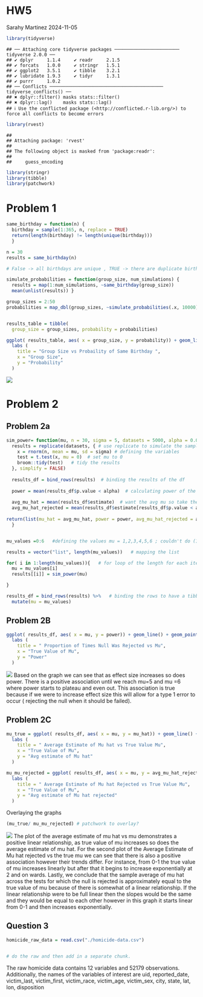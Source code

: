 HW5
================
Sarahy Martinez
2024-11-05

``` r
library(tidyverse)
```

    ## ── Attaching core tidyverse packages ──────────────────────── tidyverse 2.0.0 ──
    ## ✔ dplyr     1.1.4     ✔ readr     2.1.5
    ## ✔ forcats   1.0.0     ✔ stringr   1.5.1
    ## ✔ ggplot2   3.5.1     ✔ tibble    3.2.1
    ## ✔ lubridate 1.9.3     ✔ tidyr     1.3.1
    ## ✔ purrr     1.0.2     
    ## ── Conflicts ────────────────────────────────────────── tidyverse_conflicts() ──
    ## ✖ dplyr::filter() masks stats::filter()
    ## ✖ dplyr::lag()    masks stats::lag()
    ## ℹ Use the conflicted package (<http://conflicted.r-lib.org/>) to force all conflicts to become errors

``` r
library(rvest)
```

    ## 
    ## Attaching package: 'rvest'
    ## 
    ## The following object is masked from 'package:readr':
    ## 
    ##     guess_encoding

``` r
library(stringr)
library(tibble)
library(patchwork)
```

# Problem 1

``` r
same_birthday = function(n) { 
  birthday = sample(1:365, n, replace = TRUE)
  return(length(birthday) != length(unique(birthday))) 
  }

n = 30 
results = same_birthday(n) 

# False -> all birthdays are unique , TRUE -> there are duplicate birthdays 
```

``` r
simulate_probabilities = function(group_size, num_simulations) {
  results = map(1:num_simulations, ~same_birthday(group_size))
  mean(unlist(results)) }

group_sizes = 2:50 
probabilities = map_dbl(group_sizes, ~simulate_probabilities(.x, 10000))


results_table = tibble(
  group_size = group_sizes, probability = probabilities)
```

``` r
ggplot( results_table, aes( x = group_size, y = probability)) + geom_line() + geom_point()+
  labs (
    title = "Group Size vs Probaility of Same Birthday ",
    x = "Group Size",
    y = "Probability"
  )
```

![](p8105_hw5_sjm2284_files/figure-gfm/unnamed-chunk-4-1.png)<!-- -->

# Problem 2

## Problem 2a

``` r
sim_power= function(mu, n = 30, sigma = 5, datasets = 5000, alpha = 0.05) {  #defining the results
  results = replicate(datasets, { # use replicate to simulate the sampling of 5000 times
    x = rnorm(n, mean = mu, sd = sigma) # defining the variables 
    test = t.test(x, mu = 0)  # set mu to 0 
    broom::tidy(test)   # tidy the results 
  }, simplify = FALSE) 
  
  results_df = bind_rows(results)  # binding the results of the df
  
  power = mean(results_df$p.value < alpha)  # calculating power of the p-value 
  
  avg_mu_hat = mean(results_df$estimate)  # want the avg mu so take the mean across the estimates
  avg_mu_hat_rejected = mean(results_df$estimate[results_df$p.value < alpha])  # want the p value rejected of less than 0.05 and take the mean of that 
  
return(list(mu_hat = avg_mu_hat, power = power, avg_mu_hat_rejected = avg_mu_hat_rejected))  #mapping results above results to this 
  }


mu_values =0:6   #defining the values mu = 1,2,3,4,5,6 ; couldn't do (1,2,3,4,5,6) so did 0:6

results = vector("list", length(mu_values))   # mapping the list 

for( i in 1:length(mu_values)){   # for loop of the length for each iteration length  of the mu value 
  mu = mu_values[i]
  results[[i]] = sim_power(mu)

}

results_df = bind_rows(results) %>%   # binding the rows to have a tibble and then mutating mu to mu values 
  mutate(mu = mu_values)
```

## Problem 2B

``` r
ggplot( results_df, aes( x = mu, y = power)) + geom_line() + geom_point()+
  labs (
    title = " Proportion of Times Null Was Rejected vs Mu",
    x = "True Value of Mu",
    y = "Power"
  )
```

![](p8105_hw5_sjm2284_files/figure-gfm/unnamed-chunk-6-1.png)<!-- -->
Based on the graph we can see that as effect size increases so does
power. There is a positive association until we reach mu=5 and mu =6
where power starts to plateau and even out. This association is true
because if we were to increase effect size this will allow for a type 1
error to occur ( rejecting the null when it should be failed).

## Problem 2C

``` r
mu_true = ggplot( results_df, aes( x = mu, y = mu_hat)) + geom_line() + geom_point()+
  labs (
    title = " Average Estimate of Mu hat vs True Value Mu",
    x = "True Value of Mu",
    y = "Avg estimate of Mu hat"
  )
```

``` r
mu_mu_rejected = ggplot( results_df, aes( x = mu, y = avg_mu_hat_rejected)) + geom_line() + geom_point()+
  labs (
    title = " Average Estimate of Mu hat Rejected vs True Value Mu",
    x = "True Value of Mu",
    y = "Avg estimate of Mu hat rejected"
  )
```

Overlaying the graphs

``` r
(mu_true/ mu_mu_rejected) # patchwork to overlay?
```

![](p8105_hw5_sjm2284_files/figure-gfm/unnamed-chunk-9-1.png)<!-- -->
The plot of the average estimate of mu hat vs mu demonstrates a positive
linear relationship, as true value of mu increases so does the average
estimate of mu hat. For the second plot of the Average Estimate of Mu
hat rejected vs the true mu we can see that there is also a positive
association however their trends differ. For instance, from 0-1 the true
value of mu increases linearly but after that it begins to increase
exponentially at 2 and on wards. Lastly, we conclude that the sample
average of mu hat across the tests for which the null is rejected is
approximately equal to the true value of mu because of there is somewhat
of a linear relationship. If the linear relationship were to be full
linear then the slopes would be the same and they would be equal to each
other however in this graph it starts linear from 0-1 and then increases
exponentially.

## Question 3

``` r
homicide_raw_data = read.csv("./homicide-data.csv")


# do the raw and then add in a separate chunk.
```

The raw homicide data contains 12 variables and 52179 observations.
Additionally, the names of the variables of interest are uid,
reported_date, victim_last, victim_first, victim_race, victim_age,
victim_sex, city, state, lat, lon, disposition

